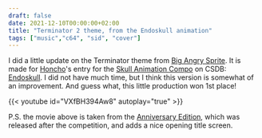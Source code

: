 ```yaml
---
draft: false
date: 2021-12-10T00:00:00+02:00
title: "Terminator 2 theme, from the Endoskull animation"
tags: ["music","c64", "sid", "cover"]
---
```


I did a little update on the Terminator theme from [Big Angry
Sprite](/posts/big_angry_sprite/). It is made for
[Honcho](https://csdb.dk/scener/?id=34209)'s entry for the [Skull Animation
Compo](https://csdb.dk/event/?id=3135) on CSDB:
[Endoskull](https://csdb.dk/release/?id=211929).  I did not have much time, but
I think this version is somewhat of an improvement. And guess what, this little
production won 1st place!

{{< youtube id="VXfBH394Aw8" autoplay="true" >}}

P.S. the movie above is taken from the [Anniversary
Edition](https://csdb.dk/release/?id=212309), which was released
after the competition, and adds a nice opening title screen.
